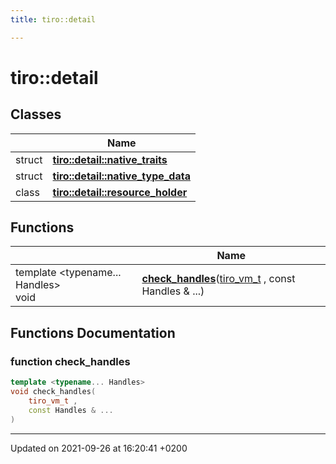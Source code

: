 ```yaml
---
title: tiro::detail

---
```


# tiro::detail



## Classes

|                | Name           |
| -------------- | -------------- |
| struct | **[tiro::detail::native_traits](/docs/api/classes/structtiro_1_1detail_1_1native__traits)**  |
| struct | **[tiro::detail::native_type_data](/docs/api/classes/structtiro_1_1detail_1_1native__type__data)**  |
| class | **[tiro::detail::resource_holder](/docs/api/classes/classtiro_1_1detail_1_1resource__holder)**  |

## Functions

|                | Name           |
| -------------- | -------------- |
| template <typename... Handles\> <br>void | **[check_handles](/docs/api/namespaces/namespacetiro_1_1detail#function-check-handles)**([tiro&#95;vm&#95;t](/docs/api/files/def&#95;8h#typedef-tiro-vm-t) , const Handles & ...) |


## Functions Documentation

### function check_handles

```cpp
template <typename... Handles>
void check_handles(
    tiro_vm_t ,
    const Handles & ...
)
```






-------------------------------

Updated on 2021-09-26 at 16:20:41 +0200